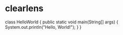# clearlens
class HelloWorld {
    public static void main(String[] args) {
        System.out.println("Hello, World!"); 
    }
}
